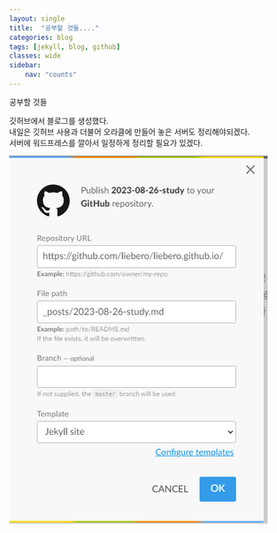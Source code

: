 ```yaml
---
layout: single
title:  "공부할 것들...."
categories: blog
tags: [jekyll, blog, github]
classes: wide
sidebar:
    nav: "counts"
---
```


<p>공부할 것들</p>
<p>깃허브에서 블로그를 생성했다.<br>
내일은 깃허브 사용과 더불어 오라클에 만들어 놓은 서버도 정리해야되겠다.<br>
서버에 워드프레스를 깔아서 일정하게 정리할 필요가 있겠다.</p>
<p><img src="https://github.com/liebero/liebero.github.io/blob/master/images/path.png?raw=true" alt="enter image description here"></p>

